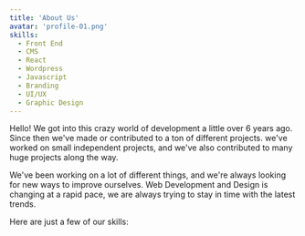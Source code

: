 ```yaml
---
title: 'About Us'
avatar: 'profile-01.png'
skills:
  - Front End
  - CMS
  - React
  - Wordpress
  - Javascript
  - Branding
  - UI/UX
  - Graphic Design
---
```


Hello! We got into this crazy world of development a little over 6 years ago. Since then we've made or contributed to
a ton of different projects. we've worked on small independent projects, and we've also contributed to many huge projects along the way.

We've been working on a lot of different things, and we're always looking for new ways to improve ourselves. Web Development and Design is changing at a rapid pace, we are always trying to stay in time with the latest trends.

Here are just a few of our skills:
